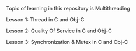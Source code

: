 Topic of learning in this repository is Multithreading

Lesson 1: Thread in C and Obj-C

Lesson 2: Quality Of Service in C and Obj-C

Lesson 3: Synchronization & Mutex in C and Obj-C
